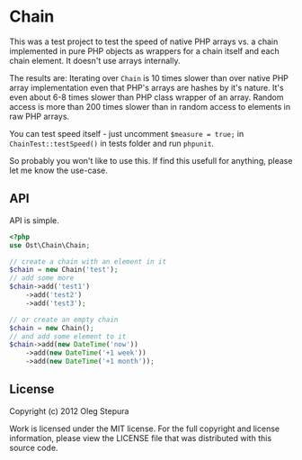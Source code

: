 Chain
=====
This was a test project to test the speed of native PHP arrays vs. a chain
implemented in pure PHP objects as wrappers for a chain itself and each chain
element. It doesn't use arrays internally.

The results are: Iterating over `Chain` is 10 times slower than over native PHP
array implementation even that PHP's arrays are hashes by it's nature.
It's even about 6-8 times slower than PHP class wrapper of an array.
Random access is more than 200 times slower than in random access to elements
in raw PHP arrays.

You can test speed itself - just uncomment `$measure = true;` in
`ChainTest::testSpeed()` in tests folder and run `phpunit`.

So probably you won't like to use this. If find this usefull for anything,
please let me know the use-case.


API
---

API is simple.

``` php
<?php
use Ost\Chain\Chain;

// create a chain with an element in it
$chain = new Chain('test');
// add some more
$chain->add('test1')
    ->add('test2')
    ->add('test3');

// or create an empty chain
$chain = new Chain();
// and add some element to it
$chain->add(new DateTime('now'))
    ->add(new DateTime('+1 week'))
    ->add(new DateTime('+1 month'));
```

License
-------
Copyright (c) 2012 Oleg Stepura

Work is licensed under the MIT license. For the full copyright and license
information, please view the LICENSE file that was distributed with this source code.
